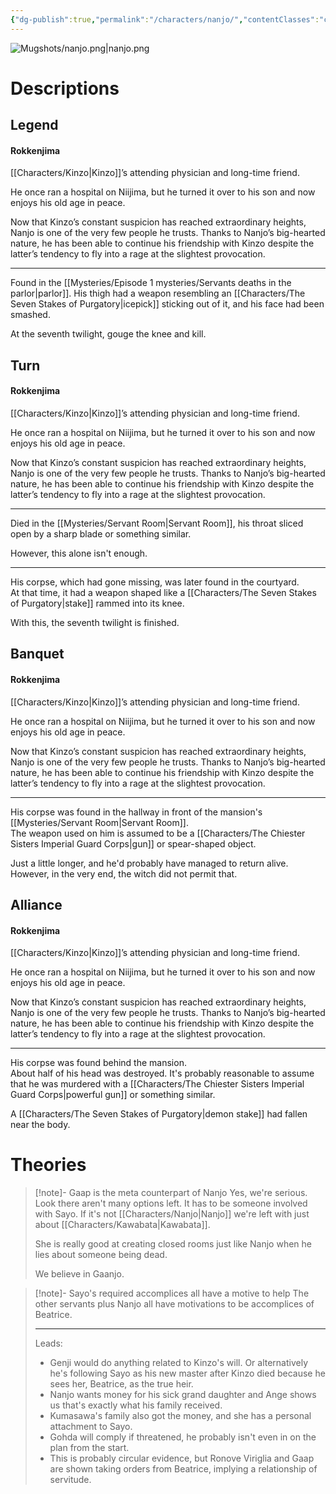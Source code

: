 ```yaml
---
{"dg-publish":true,"permalink":"/characters/nanjo/","contentClasses":"center-headings","tags":["other"]}
---
```



![Mugshots/nanjo.png|nanjo.png](/img/user/Mugshots/nanjo.png)

# Descriptions

## Legend
#### Rokkenjima

[[Characters/Kinzo\|Kinzo]]’s attending physician and long-time friend.

He once ran a hospital on Niijima, but he turned it over to his son and now enjoys his old age in peace.

Now that Kinzo’s constant suspicion has reached extraordinary heights, Nanjo is one of the very few people he trusts. Thanks to Nanjo’s big-hearted nature, he has been able to continue his friendship with Kinzo despite the latter’s tendency to fly into a rage at the slightest provocation.

---
Found in the [[Mysteries/Episode 1 mysteries/Servants deaths in the parlor\|parlor]]. His thigh had a weapon resembling an [[Characters/The Seven Stakes of Purgatory\|icepick]] sticking out of it, and his face had been smashed.

At the seventh twilight, gouge the knee and kill.
## Turn
#### Rokkenjima

[[Characters/Kinzo\|Kinzo]]’s attending physician and long-time friend.

He once ran a hospital on Niijima, but he turned it over to his son and now enjoys his old age in peace.

Now that Kinzo’s constant suspicion has reached extraordinary heights, Nanjo is one of the very few people he trusts. Thanks to Nanjo’s big-hearted nature, he has been able to continue his friendship with Kinzo despite the latter’s tendency to fly into a rage at the slightest provocation.

---
Died in the [[Mysteries/Servant Room\|Servant Room]], his throat sliced open by a sharp blade or something similar.  

However, this alone isn't enough.

---
His corpse, which had gone missing, was later found in the courtyard.  
At that time, it had a weapon shaped like a [[Characters/The Seven Stakes of Purgatory\|stake]] rammed into its knee.  

With this, the seventh twilight is finished.
## Banquet
#### Rokkenjima

[[Characters/Kinzo\|Kinzo]]’s attending physician and long-time friend.

He once ran a hospital on Niijima, but he turned it over to his son and now enjoys his old age in peace.

Now that Kinzo’s constant suspicion has reached extraordinary heights, Nanjo is one of the very few people he trusts. Thanks to Nanjo’s big-hearted nature, he has been able to continue his friendship with Kinzo despite the latter’s tendency to fly into a rage at the slightest provocation.

---
His corpse was found in the hallway in front of the mansion's [[Mysteries/Servant Room\|Servant Room]].  
The weapon used on him is assumed to be a [[Characters/The Chiester Sisters Imperial Guard Corps\|gun]] or spear-shaped object.  

Just a little longer, and he'd probably have managed to return alive. However, in the very end, the witch did not permit that.
## Alliance
#### Rokkenjima

[[Characters/Kinzo\|Kinzo]]’s attending physician and long-time friend.

He once ran a hospital on Niijima, but he turned it over to his son and now enjoys his old age in peace.

Now that Kinzo’s constant suspicion has reached extraordinary heights, Nanjo is one of the very few people he trusts. Thanks to Nanjo’s big-hearted nature, he has been able to continue his friendship with Kinzo despite the latter’s tendency to fly into a rage at the slightest provocation.

---
His corpse was found behind the mansion.  
About half of his head was destroyed. It's probably reasonable to assume that he was murdered with a [[Characters/The Chiester Sisters Imperial Guard Corps\|powerful gun]] or something similar.  

A [[Characters/The Seven Stakes of Purgatory\|demon stake]] had fallen near the body.
# Theories


<div class="transclusion internal-embed is-loaded"><div class="markdown-embed">



> [!note]- Gaap is the meta counterpart of Nanjo
> Yes, we're serious.
> Look there aren't many options left. It has to be someone involved with Sayo. If it's not [[Characters/Nanjo\|Nanjo]] we're left with just about [[Characters/Kawabata\|Kawabata]].
>
>She is really good at creating closed rooms just like Nanjo when he lies about someone being dead.
>
>We believe in Gaanjo.

</div></div>



<div class="transclusion internal-embed is-loaded"><div class="markdown-embed">



> [!note]- Sayo's required accomplices all have a motive to help
> The other servants plus Nanjo all have motivations to be accomplices of Beatrice.
> 
> ---
> Leads:
> - Genji would do anything related to Kinzo's will. Or alternatively he's following Sayo as his new master after Kinzo died because he sees her, Beatrice, as the true heir.
> - Nanjo wants money for his sick grand daughter and Ange shows us that's exactly what his family received.
> - Kumasawa's family also got the money, and she has a personal attachment to Sayo.
> - Gohda will comply if threatened, he probably isn't even in on the plan from the start.
> - This is probably circular evidence, but Ronove Viriglia and Gaap are shown taking orders from Beatrice, implying a relationship of servitude.

</div></div>
